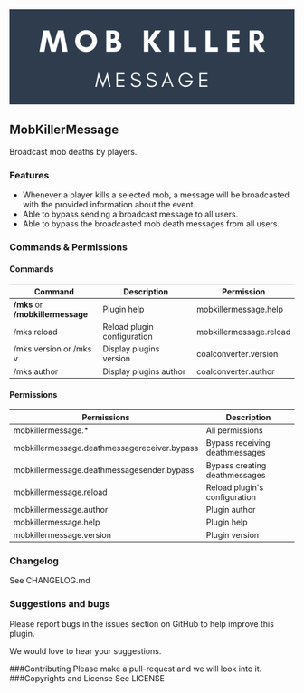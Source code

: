 <img src="docs/MobKillerMessage_Spigot_Plugin.png" />

## MobKillerMessage
Broadcast mob deaths by players.
### Features
+ Whenever a player kills a selected mob, a message will be broadcasted with the provided information about the event.
+ Able to bypass sending a broadcast message to all users.
+ Able to bypass the broadcasted mob death messages from all users.
### Commands & Permissions
#### Commands
| Command                                | Description                 | Permission              |
|----------------------------------------|-----------------------------|-------------------------|
| **/mks** or <br/>**/mobkillermessage** | Plugin help                 | mobkillermessage.help   |
| /mks reload                            | Reload plugin configuration | mobkillermessage.reload |
| /mks version or /mks v                 | Display plugins version     | coalconverter.version   |
| /mks author                            | Display plugins author      | coalconverter.author    |
#### Permissions
| Permissions                                  | Description                    | 
|----------------------------------------------|--------------------------------|
| mobkillermessage.*                           | All permissions                | 
| mobkillermessage.deathmessagereceiver.bypass | Bypass receiving deathmessages |
| mobkillermessage.deathmessagesender.bypass   | Bypass creating deathmessages  | 
| mobkillermessage.reload                      | Reload plugin's configuration  |
| mobkillermessage.author                      | Plugin author                  |
| mobkillermessage.help                        | Plugin help                    |
| mobkillermessage.version                     | Plugin version                 |

### Changelog
See CHANGELOG.md

### Suggestions and bugs
Please report bugs in the issues section on GitHub to help improve this plugin.

We would love to hear your suggestions.

###Contributing
Please make a pull-request and we will look into it.
###Copyrights and License
See LICENSE
